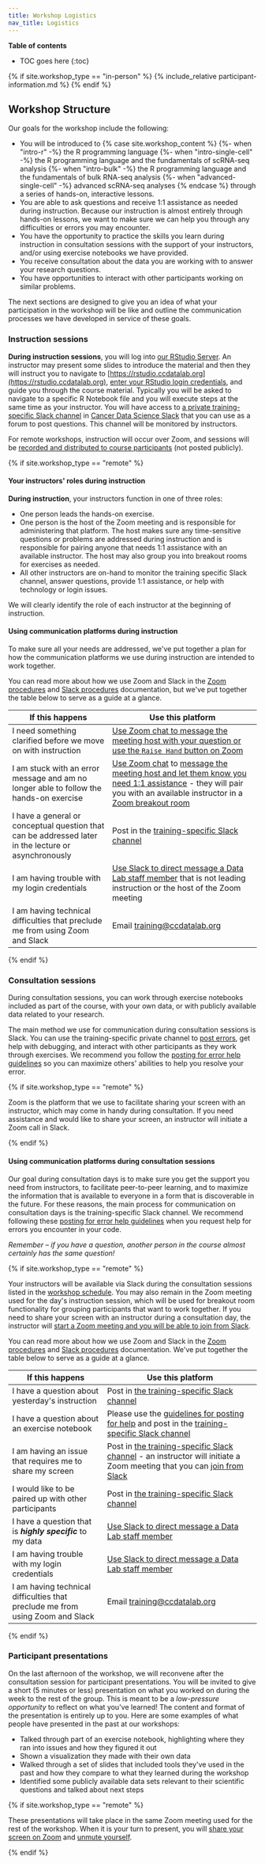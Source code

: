 ```yaml
---
title: Workshop Logistics
nav_title: Logistics
---
```


**Table of contents**

* TOC goes here
{:toc}

{% if site.workshop_type == "in-person" %}
    {% include_relative participant-information.md %}
{% endif %}

## Workshop Structure

Our goals for the workshop include the following:

* You will be introduced to
{% case site.workshop_content %}
{%- when "intro-r" -%}
 the R programming language
{%- when "intro-single-cell" -%}
  the R programming language and the fundamentals of scRNA-seq analysis
{%- when "intro-bulk" -%}
  the R programming language and the fundamentals of bulk RNA-seq analysis
{%- when "advanced-single-cell" -%}
  advanced scRNA-seq analyses
{% endcase %}
through a series of hands-on, interactive lessons.
* You are able to ask questions and receive 1:1 assistance as needed during instruction. Because our instruction is almost entirely through hands-on lessons, we want to make sure we can help you through any difficulties or errors you may encounter.
* You have the opportunity to practice the skills you learn during instruction in consultation sessions with the support of your instructors, and/or using exercise notebooks we have provided.
* You receive consultation about the data you are working with to answer your research questions.
* You have opportunities to interact with other participants working on similar problems.

The next sections are designed to give you an idea of what your participation in the workshop will be like and outline the communication processes we have developed in service of these goals.

### Instruction sessions

**During instruction sessions**, you will log into [our RStudio Server](https://rstudio.ccdatalab.org).
An instructor may present some slides to introduce the material and then they will instruct you to navigate to [https://rstudio.ccdatalab.org](https://rstudio.ccdatalab.org), [enter your RStudio login credentials](../software-setup/rstudio-login.md#rstudio-server-set-up), and guide you through the course material.
Typically you will be asked to navigate to a specific R Notebook file and you will execute steps at the same time as your instructor.
You will have access to [a private training-specific Slack channel](../software-setup/slack-procedures.md#using-the-training-specific-channel) in [Cancer Data Science Slack](https://www.ccdatalab.org/slack) that you can use as a forum to post questions.
This channel will be monitored by instructors.

For remote workshops, instruction will occur over Zoom, and sessions will be [recorded and distributed to course participants](../software-setup/zoom-procedures.md#zoom-recordings) (not posted publicly).


{% if site.workshop_type == "remote" %}
#### Your instructors' roles during instruction

**During instruction**, your instructors function in one of three roles:

* One person leads the hands-on exercise.
* One person is the host of the Zoom meeting and is responsible for administering that platform.
The host makes sure any time-sensitive questions or problems are addressed during instruction and is responsible for pairing anyone that needs 1:1 assistance with an available instructor.
The host may also group you into breakout rooms for exercises as needed.
* All other instructors are on-hand to monitor the training specific Slack channel, answer questions, provide 1:1 assistance, or help with technology or login issues.

We will clearly identify the role of each instructor at the beginning of instruction.

#### Using communication platforms during instruction

To make sure all your needs are addressed, we've put together a plan for how the communication platforms we use during instruction are intended to work together.

You can read more about how we use Zoom and Slack in the [Zoom procedures](../software-setup/zoom-procedures.md) and [Slack procedures](../software-setup/slack-procedures.md) documentation, but we've put together the table below to serve as a guide at a glance.

| If this happens | Use this platform |
|-----------------|-------------------|
| I need something clarified before we move on with instruction | [Use Zoom chat to message the meeting host with your question or use the `Raise Hand` button on Zoom](../software-setup/zoom-procedures.md#interacting-with-instructors-and-providing-feedback) |
| I am stuck with an error message and am no longer able to follow the hands-on exercise | [Use Zoom chat](../software-setup/zoom-procedures.md#chat) to [message the meeting host and let them know you need 1:1 assistance](../software-setup/zoom-procedures.md#asking-for-11-help-during-instruction) - they will pair you with an available instructor in a [Zoom breakout room](../software-setup/zoom-procedures.md#joining-a-breakout-room) |
| I have a general or conceptual question that can be addressed later in the lecture or asynchronously | Post in the [training-specific Slack channel](../software-setup/slack-procedures.md#using-the-training-specific-channel) |
| I am having trouble with my login credentials | [Use Slack to direct message a Data Lab staff member](../software-setup/slack-procedures.md#using-direct-messages-during-training) that is not leading instruction or the host of the Zoom meeting |
| I am having technical difficulties that preclude me from using Zoom and Slack | Email [training@ccdatalab.org](mailto:training@ccdatalab.org) |

{% endif %}
### Consultation sessions

During consultation sessions, you can work through exercise notebooks included as part of the course, with your own data, or with publicly available data related to your research.

The main method we use for communication during consultation sessions is Slack.
You can use the training-specific private channel to [post errors](./posting-errors-guidelines.md), get help with debugging, and interact with other participants as they work through exercises.
We recommend you follow the [posting for error help guidelines](./posting-errors-guidelines.md) so you can maximize others' abilities to help you resolve your error.

{% if site.workshop_type == "remote" %}

Zoom is the platform that we use to facilitate sharing your screen with an instructor, which may come in handy during consultation.
If you need assistance and would like to share your screen, an instructor will initiate a Zoom call in Slack.

{% endif %}


#### Using communication platforms during consultation sessions

Our goal during consultation days is to make sure you get the support you need from instructors, to facilitate peer-to-peer learning, and to maximize the information that is available to everyone in a form that is discoverable in the future.
For these reasons, the main process for communication on consultation days is the training-specific Slack channel.
We recommend following these [posting for error help guidelines](posting-errors-guidelines.md) when you request help for errors you encounter in your code.

_Remember – if you have a question, another person in the course almost certainly has the same question!_

{% if site.workshop_type == "remote" %}

Your instructors will be available via Slack during the consultation sessions listed in the [workshop schedule](SCHEDULE.md).
You may also remain in the Zoom meeting used for the day's instruction session, which will be used for breakout room functionality for grouping participants that want to work together.
If you need to share your screen with an instructor during a consultation day, the instructor will [start a Zoom meeting and you will be able to join from Slack](../software-setup/zoom-procedures.md#joining-a-zoom-call-from-slack).

You can read more about how we use Zoom and Slack in the [Zoom procedures](../software-setup/zoom-procedures.md) and [Slack procedures](../software-setup/slack-procedures.md) documentation. We've put together the table below to serve as a guide at a glance.

| If this happens | Use this platform |
|-----------------|-------------------|
| I have a question about yesterday's instruction | Post in [the training-specific Slack channel](../software-setup/slack-procedures.md#using-the-training-specific-channel) |
| I have a question about an exercise notebook | Please use the [guidelines for posting for help](posting-errors-guidelines.md) and post in the [training-specific Slack channel](../software-setup/slack-procedures.md#using-the-training-specific-channel)|
| I am having an issue that requires me to share my screen | Post in [the training-specific Slack channel](../software-setup/slack-procedures.md#using-the-training-specific-channel) - an instructor will initiate a Zoom meeting that you can [join from Slack](../software-setup/zoom-procedures.md#joining-a-zoom-call-from-slack) |
| I would like to be paired up with other participants | Post in [the training-specific Slack channel](../software-setup/slack-procedures.md#using-the-training-specific-channel) |
| I have a question that is **_highly specific_** to my data | [Use Slack to direct message a Data Lab staff member](..software-setup/slack-procedures.md#using-direct-messages-during-training) |
| I am having trouble with my login credentials | [Use Slack to direct message a Data Lab staff member](../software-setup/slack-procedures.md#using-direct-messages-during-training) |
| I am having technical difficulties that preclude me from using Zoom and Slack | Email [training@ccdatalab.org](mailto:training@ccdatalab.org) |

{% endif %}

### Participant presentations

On the last afternoon of the workshop, we will reconvene after the consultation session for participant presentations.
You will be invited to give a short (5 minutes or less) presentation on what you worked on during the week to the rest of the group.
This is meant to be a _low-pressure opportunity_ to reflect on what you've learned!
The content and format of the presentation is entirely up to you.
Here are some examples of what people have presented in the past at our workshops:

* Talked through part of an exercise notebook, highlighting where they ran into issues and how they figured it out
* Shown a visualization they made with their own data
* Walked through a set of slides that included tools they've used in the past and how they compare to what they learned during the workshop
* Identified some publicly available data sets relevant to their scientific questions and talked about next steps

{% if site.workshop_type == "remote" %}

These presentations will take place in the same Zoom meeting used for the rest of the workshop.
When it is your turn to present, you will [share your screen on Zoom](../software-setup/zoom-procedures.md#sharing-your-screen-in-zoom) and [unmute yourself](../software-setup/zoom-procedures.md#audio).

{% endif %}
